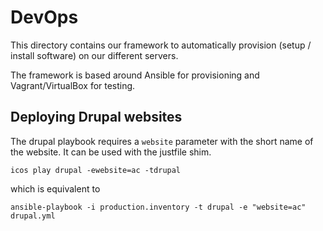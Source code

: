 # DevOps

This directory contains our framework to automatically provision (setup /
install software) on our different servers.

The framework is based around Ansible for provisioning and Vagrant/VirtualBox
for testing.

## Deploying Drupal websites

The drupal playbook requires a `website` parameter with the short name of the website. It can be used with the justfile shim.

`icos play drupal -ewebsite=ac -tdrupal`

which is equivalent to

`ansible-playbook -i production.inventory -t drupal -e "website=ac" drupal.yml`
